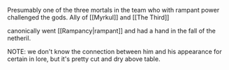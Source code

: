 Presumably one of the three mortals in the team who with rampant power challenged the gods.
Ally of [[Myrkul]] and [[The Third]]

canonically went [[Rampancy|rampant]] and had a hand in the fall of the netheril.

NOTE: we don't know the connection between him and his appearance for certain in lore, but it's pretty cut and dry above table.
